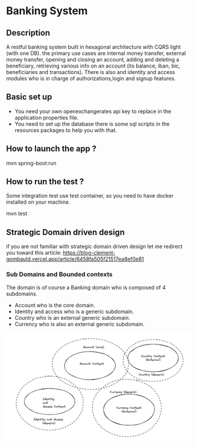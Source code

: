 # Banking System

## Description

A restful banking system built in hexagonal architecture with CQRS light (with one DB).
the primary use cases are internal money transfer, external money transfer, opening and closing an account, adding and
deleting a beneficiary, retrieving various info on an account (its balance, iban, bic, beneficiaries and transactions).
There is also and identity and access modules who is in charge of authorizations,login and signup features.

## Basic set up

- You need your own openexchangerates api key to replace in the application properties file.
- You need to set up the database there is some sql scripts in the resources packages to help you with that.

## How to launch the app ?

mvn spring-boot:run

## How to run the test ?

Some integration test use test container, so you need to have docker installed on your machine.

mvn test

## Strategic Domain driven design

if you are not familiar with strategic domain driven design let me redirect you toward this article:
https://blog-clement-gombauld.vercel.app/article/6458fa505f21517ea8ef0e81

### Sub Domains and Bounded contexts

The domain is of course a Banking domain who is composed of 4 subdomains.

- Account who is the core domain.
- Identity and access who is a generic subdomain.
- Country who is an external generic subdomain.
- Currency who is also an external generic subdomain.

![Screenshot](Banking-DDD-sub-domains.png)
